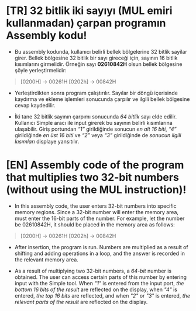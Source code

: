 # [TR] 32 bitlik iki sayıyı (MUL emiri kullanmadan) çarpan programın Assembly kodu! 

- Bu assembly kodunda, kullanıcı belirli bellek bölgelerine 32 bitlik sayilar girer. Bellek bölgesine 32 bitlik bir sayı gireceği için,
sayının 16 bitlik kısımlarını girmelidir. Örneğin sayı **02610842H** olsun bellek bölgesine şöyle yerleştirmelidir:
>[0200H] -> 00261H
>[0202h] -> 00842H

- Yerleştirdikten sonra program çalıştırılır. Sayılar bir döngü içerisinde kaydırma ve ekleme işlemleri sonucunda çarpılır ve ilgili bellek bölgesine cevap kaydedilir.

- İki tane 32 bitlik sayının çarpımı sonucunda *64 bitlik* sayı elde edilir. Kullanıcı Simple aracı ile input girerek bu sayının belirli kısımlarına ulaşabilir.
Giriş portundan *“1”* girildiğinde sonucun *en alt 16 biti*, *“4”* girildiğinde *en üst 16 biti* ve *“2”* veya *“3”* girildiğinde de *sonucun ilgili kısımları* displaye yansıtılır.








# [EN] Assembly code of the program that multiplies two 32-bit numbers (without using the MUL instruction)!

- In this assembly code, the user enters 32-bit numbers into specific memory regions. Since a 32-bit number will enter the memory area,
must enter the 16-bit parts of the number. For example, let the number be 02610842H, it should be placed in the memory area as follows:
>[0200H] -> 00261H
>[0202h] -> 00842H

- After insertion, the program is run. Numbers are multiplied as a result of shifting and adding operations in a loop, and the answer is recorded in the relevant memory area.

- As a result of multiplying two 32-bit numbers, a *64-bit* number is obtained. The user can access certain parts of this number by entering input with the Simple tool.
When *"1"* is entered from the input port, *the bottom 16 bits of the result* are reflected on the display, when *"4"* is entered, *the top 16 bits* are reflected, and when *"2"* or *"3"* is entered, *the relevant parts of the result* are reflected on the display.
